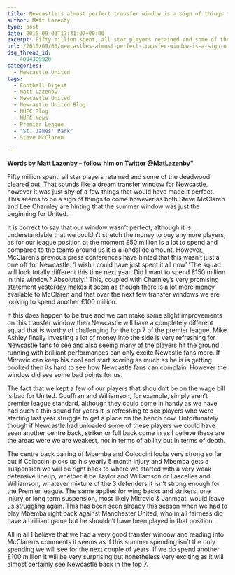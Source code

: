 ```yaml
---
title: Newcastle’s almost perfect transfer window is a sign of things to come
author: Matt Lazenby
type: post
date: 2015-09-03T17:31:07+00:00
excerpt: Fifty million spent, all star players retained and some of the deadwood cleared out. That sounds like a dream transfer window for Newcastle, however it was just shy of a few things that would have made it perfect. This seems to be a sign of things to come..
url: /2015/09/03/newcastles-almost-perfect-transfer-window-is-a-sign-of-things-to-come/
dsq_thread_id:
  - 4094309920
categories:
  - Newcastle United
tags:
  - Football Digest
  - Matt Lazenby
  - Newcastle United
  - Newcastle United Blog
  - NUFC Blog
  - NUFC News
  - Premier League
  - "St. James' Park"
  - Steve McClaren

---
```

**Words by Matt Lazenby – follow him on Twitter @MatLazenby"**

Fifty million spent, all star players retained and some of the deadwood cleared out. That sounds like a dream transfer window for Newcastle, however it was just shy of a few things that would have made it perfect. This seems to be a sign of things to come however as both Steve McClaren and Lee Charnley are hinting that the summer window was just the beginning for United.

It is correct to say that our window wasn’t perfect, although it is understandable that we couldn’t stretch the money to buy anymore players, as for our league position at the moment £50 million is a lot to spend and compared to the teams around us it is a landslide amount. However, McClaren’s previous press conferences have hinted that this wasn’t just a one off for Newcastle: ‘I wish I could have just spent it all now’ ‘The squad will look totally different this time next year. Did I want to spend £150 million in this window? Absolutely!’ This, coupled with Charnley’s very promising statement yesterday makes it seem as though there is a lot more money available to McClaren and that over the next few transfer windows we are looking to spend another £100 million.

If this does happen to be true and we can make some slight improvements on this transfer window then Newcastle will have a completely different squad that is worthy of challenging for the top 7 of the premier league. Mike Ashley finally investing a lot of money into the side is very refreshing for Newcastle fans to see and also seeing many of the players hit the ground running with brilliant performances can only excite Newastle fans more. If Mitrovic can keep his cool and start scoring as much as he is is getting booked then its hard to see how Newcastle fans can complain. However the window did see some bad points for us. 

The fact that we kept a few of our players that shouldn’t be on the wage bill is bad for United. Gouffran and Williamson, for example, simply aren’t premier league standard, although they could come in handy as we have had such a thin squad for years it is refreshing to see players who were starting last year struggle to get a place on the bench now. Unfortunately though if Newcastle had unloaded some of these players we could have seen another centre back, striker or full back come in as I believe these are the areas were we are weakest, not in terms of ability but in terms of depth.

The centre back pairing of Mbemba and Coloccini looks very strong so far but if Coloccini picks up his yearly 5 month injury and Mbemba gets a suspension we will be right back to where we started with a very weak defensive lineup, whether it be Taylor and Williamson or Lascelles and Williamson, whatever mixture of the 3 defenders it isn’t strong enough for the Premier league. The same applies for wing backs and strikers, one injury or long term suspension, most likely Mitrovic & Janmaat, would leave us struggling again. This has been seen already this season when we had to play Mbemba right back against Manchester United, who in all fairness did have a brilliant game but he shouldn’t have been played in that position.

All in all I believe that we had a very good transfer window and reading into McClaren’s comments it seems as if this summer spending isn’t the only spending we will see for the next couple of years. If we do spend another £100 million it will be very surprising but nonetheless very exciting as it will almost certainly see Newcastle back in the top 7.
